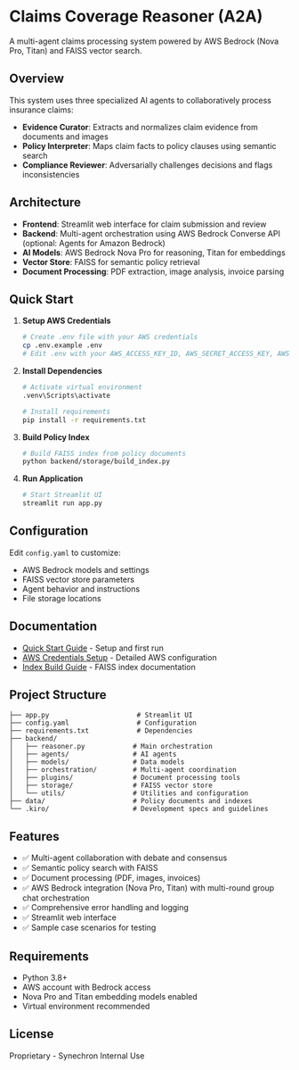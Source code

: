 # Claims Coverage Reasoner (A2A)

A multi-agent claims processing system powered by AWS Bedrock (Nova Pro, Titan) and FAISS vector search.

## Overview

This system uses three specialized AI agents to collaboratively process insurance claims:

- **Evidence Curator**: Extracts and normalizes claim evidence from documents and images
- **Policy Interpreter**: Maps claim facts to policy clauses using semantic search
- **Compliance Reviewer**: Adversarially challenges decisions and flags inconsistencies

## Architecture

- **Frontend**: Streamlit web interface for claim submission and review
- **Backend**: Multi-agent orchestration using AWS Bedrock Converse API (optional: Agents for Amazon Bedrock)
- **AI Models**: AWS Bedrock Nova Pro for reasoning, Titan for embeddings
- **Vector Store**: FAISS for semantic policy retrieval
- **Document Processing**: PDF extraction, image analysis, invoice parsing

## Quick Start

1. **Setup AWS Credentials**
   ```bash
   # Create .env file with your AWS credentials
   cp .env.example .env
   # Edit .env with your AWS_ACCESS_KEY_ID, AWS_SECRET_ACCESS_KEY, AWS_REGION
   ```

2. **Install Dependencies**
   ```bash
   # Activate virtual environment
   .venv\Scripts\activate
   
   # Install requirements
   pip install -r requirements.txt
   ```

3. **Build Policy Index**
   ```bash
   # Build FAISS index from policy documents
   python backend/storage/build_index.py
   ```

4. **Run Application**
   ```bash
   # Start Streamlit UI
   streamlit run app.py
   ```

## Configuration

Edit `config.yaml` to customize:
- AWS Bedrock models and settings
- FAISS vector store parameters
- Agent behavior and instructions
- File storage locations

## Documentation

- [Quick Start Guide](QUICK_START.md) - Setup and first run
- [AWS Credentials Setup](AWS_CREDENTIALS_SETUP.md) - Detailed AWS configuration
- [Index Build Guide](INDEX_BUILD_SUCCESS.md) - FAISS index documentation

## Project Structure

```
├── app.py                      # Streamlit UI
├── config.yaml                 # Configuration
├── requirements.txt            # Dependencies
├── backend/
│   ├── reasoner.py            # Main orchestration
│   ├── agents/                # AI agents
│   ├── models/                # Data models
│   ├── orchestration/         # Multi-agent coordination
│   ├── plugins/               # Document processing tools
│   ├── storage/               # FAISS vector store
│   └── utils/                 # Utilities and configuration
├── data/                      # Policy documents and indexes
└── .kiro/                     # Development specs and guidelines
```

## Features

- ✅ Multi-agent collaboration with debate and consensus
- ✅ Semantic policy search with FAISS
- ✅ Document processing (PDF, images, invoices)
- ✅ AWS Bedrock integration (Nova Pro, Titan) with multi-round group chat orchestration
- ✅ Comprehensive error handling and logging
- ✅ Streamlit web interface
- ✅ Sample case scenarios for testing

## Requirements

- Python 3.8+
- AWS account with Bedrock access
- Nova Pro and Titan embedding models enabled
- Virtual environment recommended

## License

Proprietary - Synechron Internal Use
